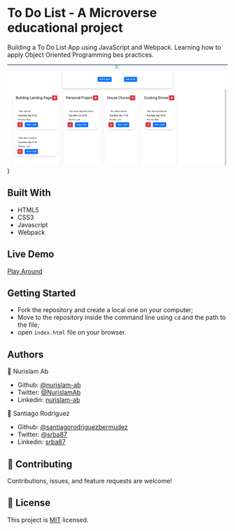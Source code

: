# To Do List - A Microverse educational project

Building a To Do List App using JavaScript and Webpack. Learning how to apply Object Oriented Programming bes practices. 

![screenshot](./src/assets/images/screenshot.png))

## Built With

-   HTML5
-   CSS3
-   Javascript
-   Webpack

## Live Demo

[Play Around](https://rawcdn.githack.com/santiagorodriguezbermudez/todolist/32e7b2a9bdd528f136d0722b89e97d68784d97e8/dist/index.html)

## Getting Started

- Fork the repository and create a local one on your computer;
- Move to the repository inside the command line using `cd` and the path to the file;
- open `index.html` file on your browser.

## Authors

👤 Nurislam Ab
- Github: [@nurislam-ab](https://github.com/nurislam-ab)
- Twitter: [@NurislamAb](https://twitter.com/NurislamAb)
- Linkedin: [nurislam-ab](https://www.linkedin.com/in/nurislam-ab/)

👤 Santiago Rodriguez
- Github: [@santiagorodriguezbermudez](https://github.com/santiagorodriguezbermudez)
- Twitter: [@srba87](https://twitter.com/srba87)
- Linkedin: [srba87](https://linkedin.com/in/srba)

## 🤝 Contributing

Contributions, issues, and feature requests are welcome!

## 📝 License

This project is [MIT](LICENSE) licensed.